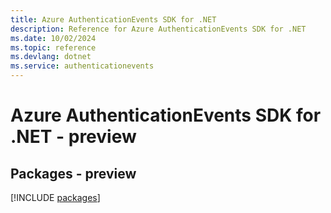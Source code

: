 ```yaml
---
title: Azure AuthenticationEvents SDK for .NET
description: Reference for Azure AuthenticationEvents SDK for .NET
ms.date: 10/02/2024
ms.topic: reference
ms.devlang: dotnet
ms.service: authenticationevents
---
```

# Azure AuthenticationEvents SDK for .NET - preview
## Packages - preview
[!INCLUDE [packages](authenticationevents-index.md)]